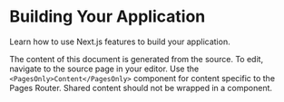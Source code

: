 # Building Your Application

Learn how to use Next.js features to build your application. 

The content of this document is generated from the source. To edit, navigate to the source page in your editor. Use the `<PagesOnly>Content</PagesOnly>` component for content specific to the Pages Router. Shared content should not be wrapped in a component.